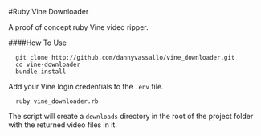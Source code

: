 #Ruby Vine Downloader

A proof of concept ruby Vine video ripper.

####How To Use

```shell
  git clone http://github.com/dannyvassallo/vine_downloader.git
  cd vine-downloader
  bundle install
```

Add your Vine login credentials to the `.env` file.

```shell
  ruby vine_downloader.rb
```

The script will create a `downloads` directory in the root
of the project folder with the returned video files in it.
